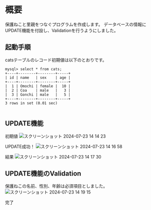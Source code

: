 # 概要

保護ねこと里親をつなぐプログラムを作成します。
データベースの情報にUPDATE機能を付設し、Validationを行うようにしました。

## 起動手順

catsテーブルのレコード初期値は以下のとおりです。

```mysql
mysql> select * from cats;
+----+--------+--------+-----+
| id | name   | sex    | age |
+----+--------+--------+-----+
|  1 | Omochi | female |  10 |
|  2 | Coa    | male   |   3 |
|  3 | Gonchi | male   |   5 |
+----+--------+--------+-----+
3 rows in set (0.01 sec)


```

## UPDATE機能

初期値
![スクリーンショット 2024-07-23 14 14 23](https://github.com/user-attachments/assets/4087d276-e2c1-4bde-9682-4089e9cd145b)

UPDATE成功！
![スクリーンショット 2024-07-23 14 16 58](https://github.com/user-attachments/assets/2db08a46-b1a0-4c19-b04e-26e9ace3d787)

結果
![スクリーンショット 2024-07-23 14 17 30](https://github.com/user-attachments/assets/98240199-de7a-4fcc-b0bf-fc850097034b)

## UPDATE機能のValidation

保護ねこの名前、性別、年齢は必須項目としました。
![スクリーンショット 2024-07-23 14 19 15](https://github.com/user-attachments/assets/e3f9b3ab-c0cf-4507-99e6-4c98bba827dc)

完了
